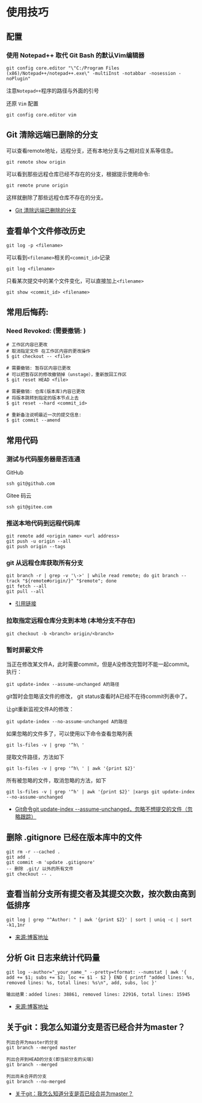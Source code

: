 ﻿# 使用技巧

## 配置

### 使用 Notepad++ 取代 Git Bash 的默认Vim编辑器

```shell
git config core.editor "\"C:/Program Files (x86)/Notepad++/notepad++.exe\" -multiInst -notabbar -nosession -noPlugin"
```

注意`Notepad++`程序的路径与外面的引号


还原 `Vim` 配置

```shell
git config core.editor vim
```

## Git 清除远端已删除的分支

可以查看remote地址，远程分支，还有本地分支与之相对应关系等信息。

```shell
git remote show origin
```

可以看到那些远程仓库已经不存在的分支，根据提示使用命令:

```shell
git remote prune origin
```

这样就删除了那些远程仓库不存在的分支。

* [Git 清除远端已删除的分支](https://www.cnblogs.com/weifeng1463/p/9916469.html)

## 查看单个文件修改历史

```shell
git log -p <filename>
```

可以看到`<filename>`相关的`<commit_id>`记录

```shell
git log <filename>
```

只看某次提交中的某个文件变化，可以直接加上`<filename>`

```shell
git show <commit_id> <filename>
```

## 常用后悔药:

### Need Revoked: (需要撤销: )

```shell
# 工作区内容已更改
# 取消指定文件 在工作区内容的更改操作
$ git checkout -- <file>

# 需要撤销: 暂存区内容已更改
# 可以把暂存区的修改撤销掉（unstage），重新放回工作区
$ git reset HEAD <file>

# 需要撤销: 仓库(版本库)内容已更改
# 将版本跳转到指定的版本节点上去
$ git reset --hard <commit_id>

# 重新备注说明最近一次的提交信息:
$ git commit --amend
```

## 常用代码

### 测试与代码服务器是否连通

GitHub
```shell
ssh git@github.com
```

Gitee 码云
```shell
ssh git@gitee.com
```

### 推送本地代码到远程代码库

```shell
git remote add <origin name> <url address>
git push -u origin --all
git push origin --tags
```

### git 从远程仓库获取所有分支

```shell
git branch -r | grep -v '\->' | while read remote; do git branch --track "${remote#origin/}" "$remote"; done
git fetch --all
git pull --all
```

* [引用链接](http://stackoverflow.com/questions/10312521/how-to-fetch-all-git-branches)


### 拉取指定远程仓库分支到本地 (本地分支不存在)

```shell
git checkout -b <branch> origin/<branch>
```

### 暂时屏蔽文件

当正在修改某文件A，此时需要commit，但是A没修改完暂时不能一起commit。 执行：

```shell
git update-index --assume-unchanged A的路径
```

git暂时会忽略该文件的修改， git status查看时A已经不在待commit列表中了。

让git重新监视文件A的修改：

```shell
git update-index --no-assume-unchanged A的路径
```

如果忽略的文件多了，可以使用以下命令查看忽略列表

```shell
git ls-files -v | grep '^h\ '
```

提取文件路径，方法如下

```shell
git ls-files -v | grep '^h\ ' | awk '{print $2}'
```

所有被忽略的文件，取消忽略的方法，如下

```shell
git ls-files -v | grep '^h' | awk '{print $2}' |xargs git update-index --no-assume-unchanged
```

* [Git命令git update-index --assume-unchanged，忽略不想提交的文件（忽略跟踪）](https://www.cnblogs.com/wt645631686/p/10007328.html)

## 删除 .gitignore 已经在版本库中的文件

```shell
git rm -r --cached .
git add .
git commit -m 'update .gitignore'
-- 删除 .git/ 以外的所有文件
git checkout -- .
```

## 查看当前分支所有提交者及其提交次数，按次数由高到低排序
```shell
git log | grep "^Author: " | awk '{print $2}' | sort | uniq -c | sort -k1,1nr
```
* [来源:博客地址](https://blog.csdn.net/cyf15238622067/article/details/82980782)


## 分析 Git 日志来统计代码量
```shell
git log --author="_your_name_" --pretty=tformat: --numstat | awk '{ add += $1; subs += $2; loc += $1 - $2 } END { printf "added lines: %s, removed lines: %s, total lines: %s\n", add, subs, loc }'
```
```
输出结果：added lines: 38861, removed lines: 22916, total lines: 15945
```
* [来源:博客地址](https://blog.csdn.net/cyf15238622067/article/details/82980782)

## 关于git：我怎么知道分支是否已经合并为master？

```shell
列出合并为master的分支
git branch --merged master

列出合并到HEAD的分支(即当前分支的尖端)
git branch --merged

列出尚未合并的分支
git branch --no-merged
```

* [关于git：我怎么知道分支是否已经合并为master？](https://www.codenong.com/226976/)
